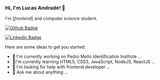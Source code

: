 ### Hi, I'm Lucas Andrade! 👋

I'm [*frontend*] and computer science student.

[![Github Badge](https://img.shields.io/badge/-Github-000?style=flat-square&logo=Github&logoColor=white&link=https://github.com/lucasandrades)](https://github.com/lucasandrades)

[![Linkedin Badge](https://img.shields.io/badge/-LinkedIn-blue?style=flat-square&logo=Linkedin&logoColor=white&link=https://www.linkedin.com/in/lucas-andrade-21b2411b5/)](https://www.linkedin.com/in/lucas-andrade-21b2411b5/)

Here are some ideas to get you started:

- 🔭 I'm currently working on Pedro Mello Identification Institute ...
- 🌱I'm currently learning HTML5, CSS3, JavaScript, NodeJS, ReactJS ...
- 🤔 I'm looking for help with frontend developer ...
- 💬 Ask me about anything ...
